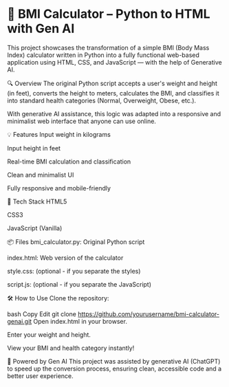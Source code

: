 # 🧮 BMI Calculator – Python to HTML with Gen AI

This project showcases the transformation of a simple BMI (Body Mass Index) calculator written in Python into a fully functional web-based application using HTML, CSS, and JavaScript — with the help of Generative AI.

🔍 Overview
The original Python script accepts a user's weight and height (in feet), converts the height to meters, calculates the BMI, and classifies it into standard health categories (Normal, Overweight, Obese, etc.).

With generative AI assistance, this logic was adapted into a responsive and minimalist web interface that anyone can use online.

💡 Features
Input weight in kilograms

Input height in feet

Real-time BMI calculation and classification

Clean and minimalist UI

Fully responsive and mobile-friendly

🚀 Tech Stack
HTML5

CSS3

JavaScript (Vanilla)

📦 Files
bmi_calculator.py: Original Python script

index.html: Web version of the calculator

style.css: (optional - if you separate the styles)

script.js: (optional - if you separate the JavaScript)

🛠️ How to Use
Clone the repository:

bash
Copy
Edit
git clone https://github.com/yourusername/bmi-calculator-genai.git
Open index.html in your browser.

Enter your weight and height.

View your BMI and health category instantly!

🤖 Powered by Gen AI
This project was assisted by generative AI (ChatGPT) to speed up the conversion process, ensuring clean, accessible code and a better user experience.
